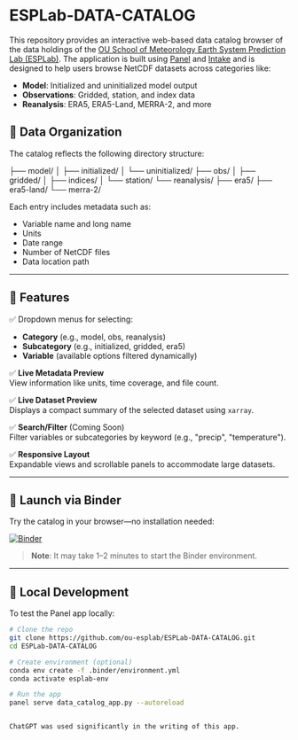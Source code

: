 # ESPLab-DATA-CATALOG

This repository provides an interactive web-based data catalog browser of the data holdings of the [OU School of Meteorology Earth System Prediction Lab (ESPLab)](kathypegion.com). The application is built using [Panel](https://panel.holoviz.org/) and [Intake](https://intake.readthedocs.io/) and is designed to help users browse NetCDF datasets across categories like:

- **Model**: Initialized and uninitialized model output
- **Observations**: Gridded, station, and index data
- **Reanalysis**: ERA5, ERA5-Land, MERRA-2, and more

## 📁 Data Organization

The catalog reflects the following directory structure:

├── model/
│ ├── initialized/
│ └── uninitialized/
├── obs/
│ ├── gridded/
│ ├── indices/
│ └── station/
└── reanalysis/
├── era5/
├── era5-land/
└── merra-2/


Each entry includes metadata such as:

- Variable name and long name
- Units
- Date range
- Number of NetCDF files
- Data location path

---

## 🧭 Features

✅ Dropdown menus for selecting:

- **Category** (e.g., model, obs, reanalysis)  
- **Subcategory** (e.g., initialized, gridded, era5)  
- **Variable** (available options filtered dynamically)

✅ **Live Metadata Preview**  
View information like units, time coverage, and file count.

✅ **Live Dataset Preview**  
Displays a compact summary of the selected dataset using `xarray`.

✅ **Search/Filter** (Coming Soon)  
Filter variables or subcategories by keyword (e.g., "precip", "temperature").

✅ **Responsive Layout**  
Expandable views and scrollable panels to accommodate large datasets.

---

## 🚀 Launch via Binder

Try the catalog in your browser—no installation needed:

[![Binder](https://mybinder.org/badge_logo.svg)](https://mybinder.org/v2/gh/ou-esplab/ESPLab-DATA-CATALOG/main?urlpath=proxy/5006/data_catalog_app)

> **Note**: It may take 1–2 minutes to start the Binder environment.

---

## 🧰 Local Development

To test the Panel app locally:

```bash
# Clone the repo
git clone https://github.com/ou-esplab/ESPLab-DATA-CATALOG.git
cd ESPLab-DATA-CATALOG

# Create environment (optional)
conda env create -f .binder/environment.yml
conda activate esplab-env

# Run the app
panel serve data_catalog_app.py --autoreload


ChatGPT was used significantly in the writing of this app.
